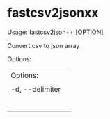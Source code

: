 # fastcsv2jsonxx

Usage: fastcsv2json++ [OPTION]


Convert csv to json array

Options:

|                 |     |
| --------------- | --- |
| Options:        |     |
|                 |     |
| -d, --delimiter |     |
|                 |     |
|                 |     |
|                 |     |
|                 |     |
|                 |     |
|                 |     |
